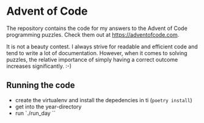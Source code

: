 # Advent of Code
The repository contains the code for my answers to the Advent of Code programming puzzles.
Check them out at https://adventofcode.com.

It is not a beauty contest.
I always strive for readable and efficient code and tend to write a lot of documentation.
However, when it comes to solving puzzles, the relative importance of simply having a correct outcome increases significantly. :-)

## Running the code
* create the virtualenv and install the depedencies in ti (`poetry install`)
* get into the year-directory
* run `./run_day <number>``

